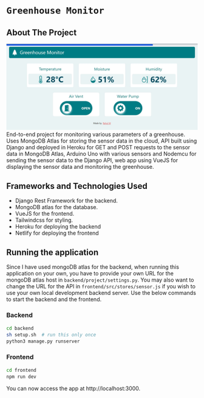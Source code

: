 # `Greenhouse Monitor`

## About The Project

![dashboard](images/app.JPG "Title")
End-to-end project for monitoring various parameters of a
greenhouse. Uses MongoDB Atlas for storing the sensor data in the cloud, API built using Django and deployed in Heroku for
GET and POST requests to the sensor data in MongoDB Atlas, Arduino Uno with various sensors and Nodemcu for sending
the sensor data to the Django API, web app using VueJS for displaying the sensor data and monitoring the greenhouse.


## Frameworks and Technologies Used

* Django Rest Framework for the backend.
* MongoDB atlas for the database.
* VueJS for the frontend.
* Tailwindcss for styling.
* Heroku for deploying the backend
* Netlify for deploying the frontend

## Running the application
Since I have used mongoDB atlas for the backend, when running this application on your own, you have to provide your own URL for the mongoDB atlas host in `backend/project/settings.py`. You may also want to change the URL for the API in `frontend/src/stores/sensor.js` if you wish to use your own local development backend server. Use the below commands to start the backend and the frontend.

### Backend
```sh
cd backend
sh setup.sh  # run this only once
python3 manage.py runserver
```

### Frontend
```sh
cd frontend
npm run dev
```
You can now access the app at http://localhost:3000.
